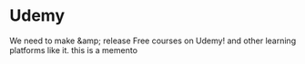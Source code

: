 # Udemy
We need to make &amp;amp; release Free courses on Udemy! and other learning platforms like it. this is a memento

